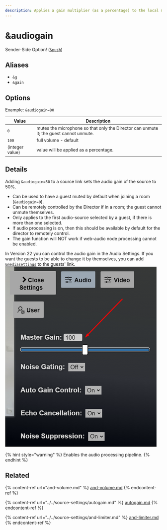 ```yaml
---
description: Applies a gain multiplier (as a percentage) to the local microphone
---
```


# \&audiogain

Sender-Side Option! ([`&push`](../../source-settings/push.md))

## Aliases

* `&g`
* `&gain`

## Options

Example: `&audiogain=80`

| Value           | Description                                                                            |
| --------------- | -------------------------------------------------------------------------------------- |
| `0`             | mutes the microphone so that only the Director can unmute it; the guest cannot unmute. |
| `100`           | full volume - default                                                                  |
| (integer value) | value will be applied as a percentage.                                                 |

## Details

Adding `&audiogain=50` to a source link sets the audio gain of the source to 50%.

* Can be used to have a guest muted by default when joining a room (`&audiogain=0`).
* Can be remotely controlled by the Director if in a room; the guest cannot unmute themselves.
* Only applies to the first audio-source selected by a guest, if there is more than one selected.
* If audio processing is on, then this should be available by default for the director to remotely control.
* The gain function will NOT work if web-audio node processing cannot be enabled.

In Version 22 you can control the audio gain in the Audio Settings. If you want the guests to be able to change it by themselves, you can add [`&mediasettings`](../../newly-added-parameters/and-mediasettings.md) to the guests' link.\
![](<../../.gitbook/assets/image (93).png>)

{% hint style="warning" %}
Enables the audio processing pipeline.
{% endhint %}

## Related

{% content-ref url="and-volume.md" %}
[and-volume.md](and-volume.md)
{% endcontent-ref %}

{% content-ref url="../../source-settings/autogain.md" %}
[autogain.md](../../source-settings/autogain.md)
{% endcontent-ref %}

{% content-ref url="../../source-settings/and-limiter.md" %}
[and-limiter.md](../../source-settings/and-limiter.md)
{% endcontent-ref %}
